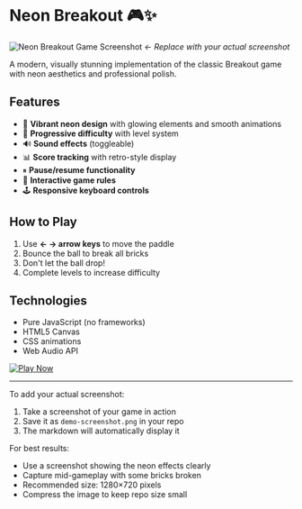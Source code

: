 # Neon Breakout 🎮✨

![Neon Breakout Game Screenshot](/demo-screenshot.png) *← Replace with your actual screenshot*

A modern, visually stunning implementation of the classic Breakout game with neon aesthetics and professional polish. 

## Features
- 🌟 **Vibrant neon design** with glowing elements and smooth animations
- 🎯 **Progressive difficulty** with level system
- 🔊 **Sound effects** (toggleable)
- 📊 **Score tracking** with retro-style display
- ⏸ **Pause/resume functionality**
- 📖 **Interactive game rules**
- 🕹️ **Responsive keyboard controls**

## How to Play
1. Use **← → arrow keys** to move the paddle
2. Bounce the ball to break all bricks
3. Don't let the ball drop!
4. Complete levels to increase difficulty

## Technologies
- Pure JavaScript (no frameworks)
- HTML5 Canvas
- CSS animations
- Web Audio API

[![Play Now](https://neon-breakout.netlify.app/)](https://neon-breakout.netlify.app/) 

---

To add your actual screenshot:
1. Take a screenshot of your game in action
2. Save it as `demo-screenshot.png` in your repo
3. The markdown will automatically display it

For best results:
- Use a screenshot showing the neon effects clearly
- Capture mid-gameplay with some bricks broken
- Recommended size: 1280×720 pixels
- Compress the image to keep repo size small
